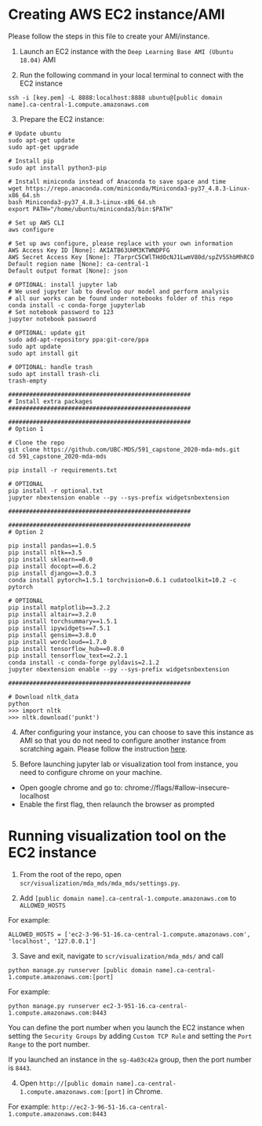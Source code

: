 # Creating AWS EC2 instance/AMI

Please follow the steps in this file to create your AMI/instance.

1. Launch an EC2 instance with the `Deep Learning Base AMI (Ubuntu 18.04)` AMI

2. Run the following command in your local terminal to connect with the EC2 instance

```
ssh -i [key.pem] -L 8888:localhost:8888 ubuntu@[public domain name].ca-central-1.compute.amazonaws.com
```

3. Prepare the EC2 instance:

```
# Update ubuntu
sudo apt-get update
sudo apt-get upgrade

# Install pip
sudo apt install python3-pip

# Install miniconda instead of Anaconda to save space and time
wget https://repo.anaconda.com/miniconda/Miniconda3-py37_4.8.3-Linux-x86_64.sh
bash Miniconda3-py37_4.8.3-Linux-x86_64.sh
export PATH="/home/ubuntu/miniconda3/bin:$PATH"

# Set up AWS CLI
aws configure

# Set up aws configure, please replace with your own information
AWS Access Key ID [None]: AKIATB63UHM3KTWNDPFG
AWS Secret Access Key [None]: 7TarprC5CWlTHdOcNJ1LwmV80d/spZV5ShbMhRCO
Default region name [None]: ca-central-1
Default output format [None]: json

# OPTIONAL: install jupyter lab 
# We used jupyter lab to develop our model and perform analysis
# all our works can be found under notebooks folder of this repo
conda install -c conda-forge jupyterlab
# Set notebook password to 123
jupyter notebook password

# OPTIONAL: update git
sudo add-apt-repository ppa:git-core/ppa 
sudo apt update
sudo apt install git

# OPTIONAL: handle trash
sudo apt install trash-cli
trash-empty

####################################################
# Install extra packages 
####################################################

####################################################
# Option 1

# Clone the repo 
git clone https://github.com/UBC-MDS/591_capstone_2020-mda-mds.git
cd 591_capstone_2020-mda-mds

pip install -r requirements.txt

# OPTIONAL
pip install -r optional.txt
jupyter nbextension enable --py --sys-prefix widgetsnbextension

####################################################

####################################################
# Option 2

pip install pandas==1.0.5
pip install nltk==3.5
pip install sklearn==0.0
pip install docopt==0.6.2
pip install django==3.0.3
conda install pytorch=1.5.1 torchvision=0.6.1 cudatoolkit=10.2 -c pytorch

# OPTIONAL
pip install matplotlib==3.2.2
pip install altair==3.2.0
pip install torchsummary==1.5.1
pip install ipywidgets==7.5.1
pip install gensim==3.8.0
pip install wordcloud==1.7.0
pip install tensorflow_hub==0.8.0
pip install tensorflow_text==2.2.1
conda install -c conda-forge pyldavis=2.1.2
jupyter nbextension enable --py --sys-prefix widgetsnbextension

####################################################

# Download nltk_data
python
>>> import nltk
>>> nltk.download('punkt')
```
4. After configuring your instance, you can choose to save this instance as AMI so that you do not need to configure another instance from scratching again. Please follow the instruction [here](https://docs.aws.amazon.com/toolkit-for-visual-studio/latest/user-guide/tkv-create-ami-from-instance.html).

5. Before launching jupyter lab or visualization tool from instance, you need to configure chrome on your machine.
  - Open google chrome and go to: chrome://flags/#allow-insecure-localhost
  - Enable the first flag, then relaunch the browser as prompted


# Running visualization tool on the EC2 instance

1. From the root of the repo, open `scr/visualization/mda_mds/mda_mds/settings.py`.

2. Add `[public domain name].ca-central-1.compute.amazonaws.com` to `ALLOWED_HOSTS`

For example:

```
ALLOWED_HOSTS = ['ec2-3-96-51-16.ca-central-1.compute.amazonaws.com', 'localhost', '127.0.0.1']
```

3. Save and exit, navigate to `scr/visualization/mda_mds/` and call

```
python manage.py runserver [public domain name].ca-central-1.compute.amazonaws.com:[port]
```

For example:

```
python manage.py runserver ec2-3-951-16.ca-central-1.compute.amazonaws.com:8443
```

You can define the port number when you launch the EC2 instance when setting the `Security Groups` by adding `Custom TCP Rule` and setting the `Port Range` to the port number.

If you launched an instance in the `sg-4a03c42a` group, then the port number is `8443`.

4. Open `http://[public domain name].ca-central-1.compute.amazonaws.com:[port]` in Chrome.

For example: `http://ec2-3-96-51-16.ca-central-1.compute.amazonaws.com:8443`
